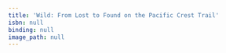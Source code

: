 ```yaml
---
title: 'Wild: From Lost to Found on the Pacific Crest Trail'
isbn: null
binding: null
image_path: null
---
```


